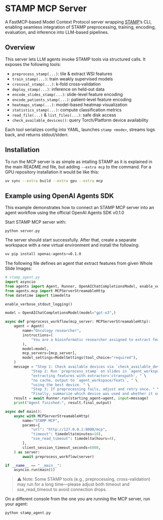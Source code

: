 # STAMP MCP Server

A FastMCP-based Model Context Protocol server wrapping [STAMP](https://github.com/KatherLab/STAMP)’s CLI, enabling seamless integration of STAMP preprocessing, training, encoding, evaluation, and inference into LLM-based pipelines.

## Overview

This server lets LLM agents invoke STAMP tools via structured calls. It exposes the following tools:

- `preprocess_stamp(...)`: tile & extract WSI features  
- `train_stamp(...)`: train weakly supervised models  
- `crossval_stamp(...)`: k-fold cross‑validation  
- `deploy_stamp(...)`: inference on held‑out data
- `encode_slides_stamp(...)`: slide-level feature encoding  
- `encode_patients_stamp(...)`: patient-level feature encoding
- `heatmaps_stamp(...)`: model-based heatmap visualization  
- `statistics_stamp(...)`: compute classification metrics  
- `read_file(...)` & `list_files(...)`: safe disk access  
- `check_available_devices()`: query Torch/Platform device availability  

Each tool serializes config into YAML, launches `stamp <mode>`, streams logs back, and returns stdout/stderr.

## Installation
To run the MCP server is as simple as intalling STAMP as it is explained in the main README.md file, but adding `--extra mcp` to the command. For a GPU repository installation it would be like this:
```bash
uv sync --extra build --extra gpu --extra mcp
```

## Example using OpenAI Agents SDK

This example demonstrates how to connect an STAMP MCP server into an agent workflow using the official OpenAI Agents SDK v0.1.0

Start STAMP MCP server with:

```
python server.py
```

The server should start successfully. After that, create a separate workspace with a new virtual environment and install the following:

```bash
uv pip install openai-agents>=0.1.0
```

The following file defines an agent that extract features from given Whole Slide Images:

```python
# stamp_agent.py
import asyncio
from agents import Agent, Runner, OpenAIChatCompletionsModel, enable_verbose_stdout_logging
from agents.mcp import MCPServerStreamableHttp
from datetime import timedelta

enable_verbose_stdout_logging()

model = OpenAIChatCompletionsModel(model="gpt-o3",)

async def preprocess_workflow(mcp_server: MCPServerStreamableHttp):
    agent = Agent(
        name="Oncology researcher",
        instructions=(
            "You are a bioinformatic researcher assigned to extract features from Whole Slide Images"
        ),
        model=model,
        mcp_servers=[mcp_server],
        model_settings=ModelSettings(tool_choice="required"),
    )
    message = "Step 1: Check available devices via `check_available_devices`. " \
            "Step 2: Run `preprocess_stamp` on slides in `agent_workspace/slides`, " \
            "extracting features with extractor='ctranspath', " \
            "no cache, output to `agent_workspace/feats`, " \
            "using the best device. " \
            "Step 3: If preprocessing fails, adjust and retry once. " \
            "Finally, summarize which device was used and whether it succeeded."
    result = await Runner.run(starting_agent=agent, input=message)
    print("Agent finished:", result.final_output)

async def main():
    async with MCPServerStreamableHttp(
        name="STAMP MCP",
        params={
            "url": "http://127.0.0.1:8000/mcp",
            "timeout": timedelta(minutes=10),
            "sse_read_timeout": timedelta(hours=4),
        },
        client_session_timeout_seconds=6000,
    ) as server:
        await preprocess_workflow(server)

if __name__ == "__main__":
    asyncio.run(main())
```

> :warning: Note: Some STAMP tools (e.g., preprocessing, cross-validation) may run for a long time—please adjust both timeout and sse_read_timeout to avoid connection drops.



On a different console from the one you are running the MCP server, run your agent:

```
python stamp_agent.py
```
